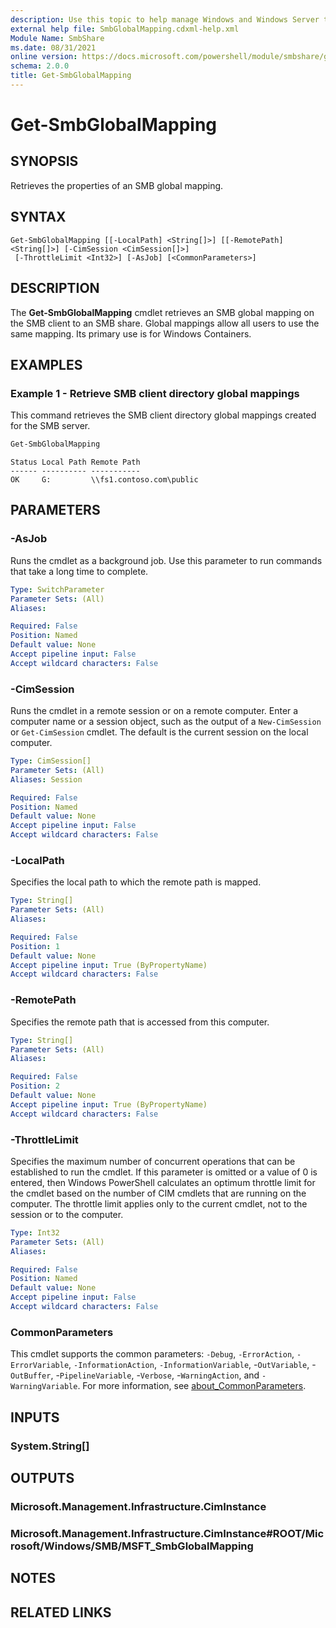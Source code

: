 ```yaml
---
description: Use this topic to help manage Windows and Windows Server technologies with Windows PowerShell.
external help file: SmbGlobalMapping.cdxml-help.xml
Module Name: SmbShare
ms.date: 08/31/2021
online version: https://docs.microsoft.com/powershell/module/smbshare/get-smbglobalmapping?view=windowsserver2022-ps&wt.mc_id=ps-gethelp
schema: 2.0.0
title: Get-SmbGlobalMapping
---
```


# Get-SmbGlobalMapping

## SYNOPSIS
Retrieves the properties of an SMB global mapping.

## SYNTAX

```
Get-SmbGlobalMapping [[-LocalPath] <String[]>] [[-RemotePath] <String[]>] [-CimSession <CimSession[]>]
 [-ThrottleLimit <Int32>] [-AsJob] [<CommonParameters>]
```

## DESCRIPTION
The **Get-SmbGlobalMapping** cmdlet retrieves an SMB global mapping on the SMB client to an SMB share. Global mappings allow all users to use the same mapping. Its primary use is for Windows Containers.

## EXAMPLES

### Example 1 - Retrieve SMB client directory global mappings

This command retrieves the SMB client directory global mappings created for the SMB server. 

```powershell
Get-SmbGlobalMapping
```

```output
Status Local Path Remote Path 
------ ---------- ----------- 
OK     G:         \\fs1.contoso.com\public
```

## PARAMETERS

### -AsJob
Runs the cmdlet as a background job. Use this parameter to run commands that take a long time to complete.

```yaml
Type: SwitchParameter
Parameter Sets: (All)
Aliases:

Required: False
Position: Named
Default value: None
Accept pipeline input: False
Accept wildcard characters: False
```

### -CimSession
Runs the cmdlet in a remote session or on a remote computer. Enter a computer name or a session object, such as the output of a `New-CimSession` or `Get-CimSession` cmdlet. The default is the current session on the local computer.

```yaml
Type: CimSession[]
Parameter Sets: (All)
Aliases: Session

Required: False
Position: Named
Default value: None
Accept pipeline input: False
Accept wildcard characters: False
```

### -LocalPath
Specifies the local path to which the remote path is mapped.

```yaml
Type: String[]
Parameter Sets: (All)
Aliases:

Required: False
Position: 1
Default value: None
Accept pipeline input: True (ByPropertyName)
Accept wildcard characters: False
```

### -RemotePath
Specifies the remote path that is accessed from this computer.

```yaml
Type: String[]
Parameter Sets: (All)
Aliases:

Required: False
Position: 2
Default value: None
Accept pipeline input: True (ByPropertyName)
Accept wildcard characters: False
```

### -ThrottleLimit
Specifies the maximum number of concurrent operations that can be established to run the cmdlet. If this parameter is omitted or a value of 0 is entered, then Windows PowerShell calculates an optimum throttle limit for the cmdlet based on the number of CIM cmdlets that are running on the computer. The throttle limit applies only to the current cmdlet, not to the session or to the computer.

```yaml
Type: Int32
Parameter Sets: (All)
Aliases:

Required: False
Position: Named
Default value: None
Accept pipeline input: False
Accept wildcard characters: False
```

### CommonParameters
This cmdlet supports the common parameters: `-Debug`, `-ErrorAction`, `-ErrorVariable`, `-InformationAction`, `-InformationVariable`, -`OutVariable`, -`OutBuffer`, -`PipelineVariable`, -`Verbose`, -`WarningAction`, and `-WarningVariable`. For more information, see [about_CommonParameters](https://go.microsoft.com/fwlink/?LinkID=113216).

## INPUTS

### System.String[]

## OUTPUTS

### Microsoft.Management.Infrastructure.CimInstance

### Microsoft.Management.Infrastructure.CimInstance#ROOT/Microsoft/Windows/SMB/MSFT_SmbGlobalMapping

## NOTES

## RELATED LINKS